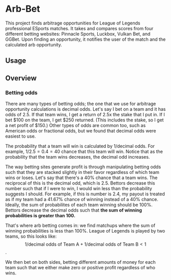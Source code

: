 # Arb-Bet
This project finds arbitrage opportunities for League of Legends professional ESports matches. It takes and compares scores from four different betting websites: Pinnacle Sports, Luckbox, Vulkan Bet, and GGBet. Upon finding an opportunity, it notifies the user of the match and the calculated arb opportunity.

## Usage

## Overview
### Betting odds
There are many types of betting odds; the one that we use for arbitrage opportunity calculations is decimal odds. Let's say I bet on a team and it has odds of 2.5. If that team wins, I get a return of 2.5x the stake that I put in. If I bet $100 on the team, I get $250 returned. (This includes the stake, so I get a net profit of $150.) Other types of odds are common too, such as American odds or fractional odds, but we found that decimal odds were easiest to use.

The probability that a team will win is calculated by $1/\text{decimal odds}$. For example, $1/2.5 = 0.4 = 40%$ chance that this team will win. Notice that as the probability that the team wins decreases, the decimal odd increases.

The way betting sites generate profit is through manipulating betting odds such that they are stacked slightly in their favor regardless of which team wins or loses. Let's say that there's a 40% chance that a team wins. The reciprocal of this is the decimal odd, which is 2.5. Bettors decrease this number such that if I were to win, I would win less than the probability suggests I should. For example, if this is number is 2.4, my payout is treated as if my team had a 41.67% chance of winning instead of a 40% chance. Ideally, the sum of probabilites of each team winning should be 100%. Bettors decrease the decimal odds such that **the sum of winning probabilities is greater than 100.**

That's where arb betting comes in: we find matchups where the sum of winning probabilities is less than 100%. League of Legends is played by two teams, so this looks like: $$1/\text{decimal odds of Team A} + 1/\text{decimal odds of Team B} < 1$$.

We then bet on both sides, betting different amounts of money for each team such that we either make zero or positive profit regardless of who wins.
